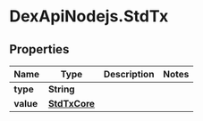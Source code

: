 # DexApiNodejs.StdTx

## Properties
Name | Type | Description | Notes
------------ | ------------- | ------------- | -------------
**type** | **String** |  | 
**value** | [**StdTxCore**](StdTxCore.md) |  | 
